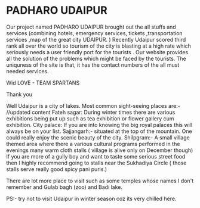 # PADHARO UDAIPUR
Our project named PADHARO UDAIPUR brought out the all stuffs and services 
(combining hotels, emergency services, tickets ,transportation services ,map of the great city UDAIPUR. )
Recently Udaipur scored third rank all over the world so tourism of the city is blasting at
a high rate which seriously needs a user friendly port for the tourists .
Our website provides all the solution of the problems which might be faced by the tourists.
The uniquness of the site is that, it has the contact numbers of the all must needed services.



Wid LOVE -
TEAM SPARTANS

Thank you


Well Udaipur is a city of lakes. Most common sight-seeing places are:-
//updated content
Fateh sagar: During winter times there are various exhibitions being put up such as tea exhibition or flower gallery cum exhibition.
City palace: If you are into knowing the big royal palaces this will always be on your list.
Sajjangarh:- situated at the top of the mountain. One could really enjoy the scenic beauty of the city.
Shilpgram:- A small village themed area where there a various cultural programs performed in the evenings many warm cloth stalls ( village is alive only on December though)
If you are more of a gully boy and want to taste some serious street food then I highly recommend going to stalls near the Sukhadiya Circle ( those stalls serve really good spicy pani puris.)

There are lot more place to visit such as some temples whose names I don't remember and Gulab bagh (zoo) and Badi lake.

PS:- try not to visit Udaipur in winter season coz its very chilled here.
